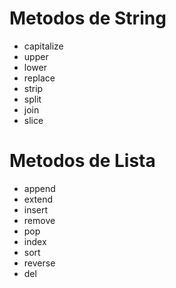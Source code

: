 # Metodos de String

- capitalize
- upper
- lower
- replace
- strip
- split
- join
- slice

# Metodos de Lista

- append
- extend
- insert
- remove
- pop
- index
- sort
- reverse
- del